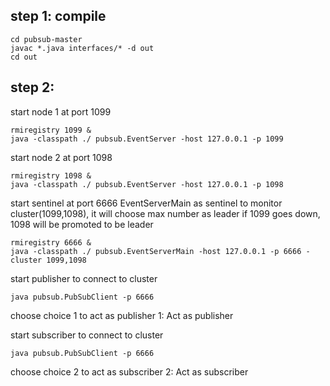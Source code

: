 ## step 1: compile
```
cd pubsub-master
javac *.java interfaces/* -d out
cd out
```

## step 2:
start node 1 at port 1099
```
rmiregistry 1099 &
java -classpath ./ pubsub.EventServer -host 127.0.0.1 -p 1099
```

start node 2 at port 1098
```
rmiregistry 1098 &
java -classpath ./ pubsub.EventServer -host 127.0.0.1 -p 1098
```

start sentinel at port 6666
EventServerMain as sentinel to monitor cluster(1099,1098), it will choose max number as leader
if 1099 goes down, 1098 will be promoted to be leader
```
rmiregistry 6666 &
java -classpath ./ pubsub.EventServerMain -host 127.0.0.1 -p 6666 -cluster 1099,1098
```

start publisher to connect to cluster
```
java pubsub.PubSubClient -p 6666
```
choose choice 1 to act as publisher
1: Act as publisher

start subscriber to connect to cluster
```
java pubsub.PubSubClient -p 6666
```
choose choice 2 to act as subscriber
2: Act as subscriber